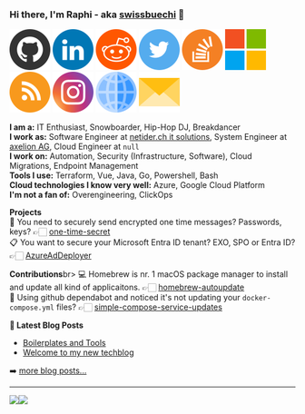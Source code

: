 ### Hi there, I'm Raphi - aka [swissbuechi][website] 👋

[<img src=icons/github.svg>][github]
[<img src=icons/linkedin.svg>][linkedin]
[<img src=icons/reddit.svg>][reddit]
[<img src=icons/twitter.svg>][twitter]
[<img src=icons/stackoverflow.svg>][stackoverflow]
[<img src=icons/microsoft.svg>][microsoftlearn]
[<img src=icons/rss.svg>][rss]
[<img src=icons/instagram.svg>][instagram]
[<img src=icons/web.svg>][website]
[<img src=icons/email.svg>][email]

**I am a:** IT Enthusiast, Snowboarder, Hip-Hop DJ, Breakdancer<br>
**I work as:** Software Engineer at [netider.ch it solutions](https://netider.ch), System Engineer at [axelion AG](https://axelion.ch), Cloud Engineer at `null`<br>
**I work on:** Automation, Security (Infrastructure, Software), Cloud Migrations, Endpoint Management<br>
**Tools I use:** Terraform, Vue, Java, Go, Powershell, Bash<br>
**Cloud technologies I know very well:** Azure, Google Cloud Platform<br>
**I'm not a fan of:** Overengineering, ClickOps

**Projects**<br>
🔐 You need to securely send encrypted one time messages? Passwords, keys?
👉🏻 [one-time-secret](https://github.com/swissbuechi/one-time-secret)<br>
📋 You want to secure your Microsoft Entra ID tenant? EXO, SPO or Entra ID?
👉🏻 [AzureAdDeployer](https://github.com/swissbuechi/AzureAdDeployer)

**Contributions**br>
💻 Homebrew is nr. 1 macOS package manager to install and update all kind of applicaitons.
👉🏻 [homebrew-autoupdate](https://github.com/homebrew/homebrew-autoupdate)<br>
🤖 Using github dependabot and noticed it's not updating your `docker-compose.yml` files?
👉🏻 [simple-compose-service-updates](https://github.com/sbe-arg/simple-compose-service-updates)

**📕 Latest Blog Posts**

<!-- BLOG-POST-LIST:START -->
- [Boilerplates and Tools](https://swissbuechi.github.io/announcements/resources/)
- [Welcome to my new techblog](https://swissbuechi.github.io/announcements/welcome-to-my-techblog/)
<!-- BLOG-POST-LIST:END -->

➡️ [more blog posts...](https://swissbuechi.github.io)

---

<div>
  <img height="170" align="left" src="https://github-readme-stats.vercel.app/api?username=swissbuechi&count_private=true&include_all_commits=true" />
  <img src="https://github-readme-stats.vercel.app/api/top-langs/?username=swissbuechi&layout=compact" />
</div>


[website]: https://swissbuechi.github.io
[rss]: https://swissbuechi.github.io/feed.xml
[reddit]: https://www.reddit.com/user/swissbuechi
[stackoverflow]: https://stackoverflow.com/users/12172680/swissbuechi
[microsoftlearn]: https://techcommunity.microsoft.com/t5/user/viewprofilepage/user-id/1824419#profile
[linkedin]: https://ch.linkedin.com/in/swissbuechi?trk=public_profile_browsemap
[twitter]: https://twitter.com/swissbuechi
[email]: mailto:info@netider.ch
[github]: https://github.com/swissbuechi
[instagram]: https://instagram.com/fuu_12_
